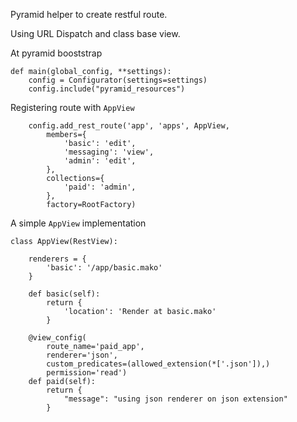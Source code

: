 Pyramid helper to create restful route.

Using URL Dispatch and class base view.


At pyramid booststrap

```
def main(global_config, **settings):
    config = Configurator(settings=settings)
    config.include("pyramid_resources")
```

Registering route with `AppView`
```
    config.add_rest_route('app', 'apps', AppView,
        members={
            'basic': 'edit',
            'messaging': 'view',
            'admin': 'edit',
        },
        collections={
            'paid': 'admin',
        },
        factory=RootFactory)

```

A simple `AppView` implementation

```
class AppView(RestView):

    renderers = {
        'basic': '/app/basic.mako'
    }

    def basic(self):
        return {
            'location': 'Render at basic.mako'
        }

    @view_config(
        route_name='paid_app',
        renderer='json',
        custom_predicates=(allowed_extension(*['.json']),)
        permission='read')
    def paid(self):
        return {
            "message": "using json renderer on json extension"
        }


```
